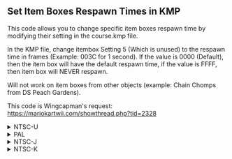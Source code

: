 ## Set Item Boxes Respawn Times in KMP

This code allows you to change specific item boxes respawn time by modifying their setting in the course.kmp file.

In the KMP file, change itembox Setting 5 (Which is unused) to the respawn time in frames (Example: 003C for 1 second). 
If the value is 0000 (Default), then the item box will have the default respawn time, if the value is FFFF, then item box will NEVER respawn.

Will not work on item boxes from other objects (example: Chain Chomps from DS Peach Gardens).

This code is Wingcapman's request: https://mariokartwii.com/showthread.php?tid=2328

<details>
<summary>NTSC-U</summary>

```powerpc
C2814DA4 00000007
80A300B8 818300A0
2C0C0000 41820024
818C0000 A18C0032
2C0C0000 41820014
280CFFFF 40820008
38800000 7D856378
60000000 00000000
```
</details>

<details>
<summary>PAL</summary>

```powerpc
C28288B8 00000007
80A300B8 818300A0
2C0C0000 41820024
818C0000 A18C0032
2C0C0000 41820014
280CFFFF 40820008
38800000 7D856378
60000000 00000000
```
</details>

<details>
<summary>NTSC-J</summary>

```powerpc
C2827F24 00000007
80A300B8 818300A0
2C0C0000 41820024
818C0000 A18C0032
2C0C0000 41820014
280CFFFF 40820008
38800000 7D856378
60000000 00000000
```
</details>

<details>
<summary>NTSC-K</summary>

```powerpc
C2816C78 00000007
80A300B8 818300A0
2C0C0000 41820024
818C0000 A18C0032
2C0C0000 41820014
280CFFFF 40820008
38800000 7D856378
60000000 00000000
```
</details>